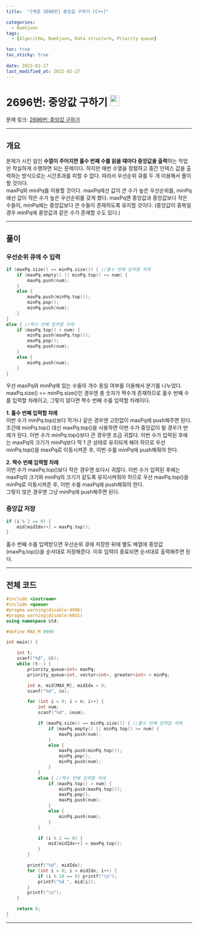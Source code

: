 ```yaml
---
title:  "[백준 2696번] 중앙값 구하기 [C++]"

categories:
  - Baekjoon
tags:
  - [Algorithm, Baekjoon, Data structure, Priority queue]

toc: true
toc_sticky: true
 
date: 2022-02-27
last_modified_at: 2022-02-27
---
```


# 2696번: 중앙값 구하기 <img src="https://d2gd6pc034wcta.cloudfront.net/tier/14.svg" width="25" height="30">

문제 링크: [2696번: 중앙값 구하기](https://www.acmicpc.net/problem/2696 "bj2696")

***

## __개요__
문제가 시킨 일인 **수열이 주어지면 홀수 번째 수를 읽을 때마다 중앙값을 출력**하는 작업만 착실하게 수행하면 되는 문제이다. 하지만 매번 수열을 정렬하고 중간 인덱스 값을 출력하는 방식으로는 시간초과를 피할 수 없다. 따라서 우선순위 큐를 두 개 이용해서 풀이할 것이다.  
maxPq와 minPq를 이용할 것이다. maxPq에선 값이 큰 수가 높은 우선순위를, minPq에선 값이 작은 수가 높은 우선순위를 갖게 했다. maxPq엔 중앙값과 중앙값보다 작은 수들이, minPq에는 중앙값보다 큰 수들이 존재하도록 유지할 것이다. (중앙값이 중복일 경우 minPq에 중앙값과 같은 수가 존재할 수도 있다.)

***

## __풀이__

### __우선순위 큐에 수 입력__
```cpp
if (maxPq.size() == minPq.size()) { //홀수 번째 입력할 차례
    if (maxPq.empty() || minPq.top() >= num) {
        maxPq.push(num);
    }
    else {
        maxPq.push(minPq.top());
        minPq.pop();
        minPq.push(num);
    }
}
else { //짝수 번째 입력할 차례
    if (maxPq.top() > num) {
        minPq.push(maxPq.top());
        maxPq.pop();
        maxPq.push(num);
    }
    else {
        minPq.push(num);
    }
}
```
우선 maxPq와 minPq에 있는 수들의 개수 동일 여부를 이용해서 분기를 나누었다. maxPq.size() == minPq.size()인 경우엔 총 숫자가 짝수개 존재하므로 홀수 번째 수를 입력할 차례이고, 그렇지 않다면 짝수 번째 수를 입력할 차례이다.  

**1. 홀수 번째 입력할 차례**  
이번 수가 minPq.top()보다 작거나 같은 경우엔 고민없이 maxPq에 push해주면 된다.  
조건에 minPq.top() 대신 maxPq.top()을 사용하면 이번 수가 중앙값이 될 경우가 반례가 된다.
이번 수가 minPq.top()보다 큰 경우엔 조금 귀찮다. 이번 수가 입력된 후에는 maxPq의 크기가 minPq보다 딱 1 큰 상태로 유지되게 해야 하므로 우선 minPq.top()을 maxPq로 이동시켜준 후, 이번 수를 minPq에 push해줘야 한다.  

**2. 짝수 번째 입력할 차례**  
이번 수가 maxPq.top()보다 작은 경우엔 또다시 귀찮다. 이번 수가 입력된 후에는 maxPq의 크기와 minPq의 크기가 같도록 유지시켜줘야 하므로 우선 maxPq.top()을 minPq로 이동시켜준 후, 이번 수를 maxPq에 push해줘야 한다.  
그렇지 않은 경우엔 그냥 minPq에 push해주면 된다.  


### __중앙값 저장__
```cpp
if (i % 2 == 0) {
    mid[midIdx++] = maxPq.top();
}
```
홀수 번째 수를 입력받으면 우선순위 큐에 저장한 뒤에 별도 배열에 중앙값(maxPq.top())을 순서대로 저장해준다. 이후 입력이 종료되면 순서대로 출력해주면 된다.

***

## __전체 코드__

```cpp
#include <iostream> 
#include <queue> 
#pragma warning(disable:4996)
#pragma warning(disable:6031)
using namespace std;

#define MAX_M 9999

int main() {

	int t;
	scanf("%d", &t);
	while (t--) {
		priority_queue<int> maxPq;
		priority_queue<int, vector<int>, greater<int> > minPq;

		int n, mid[MAX_M], midIdx = 0;
		scanf("%d", &n);

		for (int i = 0; i < n; i++) {
			int num;
			scanf("%d", &num);

			if (maxPq.size() == minPq.size()) { //홀수 번째 입력할 차례
				if (maxPq.empty() || minPq.top() >= num) {
					maxPq.push(num);
				}
				else {
					maxPq.push(minPq.top());
					minPq.pop();
					minPq.push(num);
				}
			}
			else { //짝수 번째 입력할 차례
				if (maxPq.top() > num) {
					minPq.push(maxPq.top());
					maxPq.pop();
					maxPq.push(num);
				}
				else {
					minPq.push(num);
				}
			}

			if (i % 2 == 0) {
				mid[midIdx++] = maxPq.top();
			}
		}

		printf("%d", midIdx);
		for (int i = 0; i < midIdx; i++) {
			if (i % 10 == 0) printf("\n");
			printf("%d ", mid[i]);
		}
		printf("\n");
	}

	return 0;
}
```

***